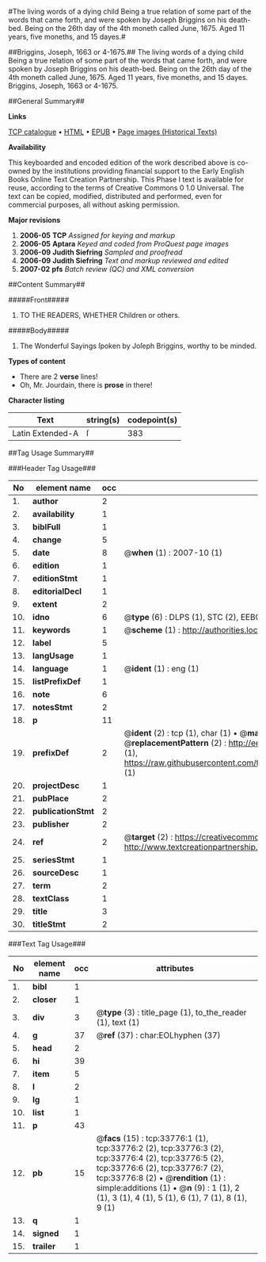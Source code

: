 #The living words of a dying child Being a true relation of some part of the words that came forth, and were spoken by Joseph Briggins on his death-bed. Being on the 26th day of the 4th moneth called June, 1675. Aged 11 years, five moneths, and 15 dayes.#

##Briggins, Joseph, 1663 or 4-1675.##
The living words of a dying child Being a true relation of some part of the words that came forth, and were spoken by Joseph Briggins on his death-bed. Being on the 26th day of the 4th moneth called June, 1675. Aged 11 years, five moneths, and 15 dayes.
Briggins, Joseph, 1663 or 4-1675.

##General Summary##

**Links**

[TCP catalogue](http://www.ota.ox.ac.uk/tcp/)  • 
[HTML](http://tei.it.ox.ac.uk/tcp/Texts-HTML/free/A29/A29490.html)  • 
[EPUB](http://tei.it.ox.ac.uk/tcp/Texts-EPUB/free/A29/A29490.epub) • 
[Page images (Historical Texts)](https://data.historicaltexts.jisc.ac.uk/view?pubId=eebo-99829339e&pageId=eebo-99829339e-33776-1)

**Availability**

This keyboarded and encoded edition of the
	       work described above is co-owned by the institutions
	       providing financial support to the Early English Books
	       Online Text Creation Partnership. This Phase I text is
	       available for reuse, according to the terms of Creative
	       Commons 0 1.0 Universal. The text can be copied,
	       modified, distributed and performed, even for
	       commercial purposes, all without asking permission.

**Major revisions**

1. __2006-05__ __TCP__ *Assigned for keying and markup*
1. __2006-05__ __Aptara__ *Keyed and coded from ProQuest page images*
1. __2006-09__ __Judith Siefring__ *Sampled and proofread*
1. __2006-09__ __Judith Siefring__ *Text and markup reviewed and edited*
1. __2007-02__ __pfs__ *Batch review (QC) and XML conversion*

##Content Summary##

#####Front#####

1. TO THE
READERS,
WHETHER
Children or others.

#####Body#####

1. The Wonderful Sayings
ſpoken by Joſeph Briggins,
worthy to be minded.

**Types of content**

  * There are 2 **verse** lines!
  * Oh, Mr. Jourdain, there is **prose** in there!

**Character listing**


|Text|string(s)|codepoint(s)|
|---|---|---|
|Latin Extended-A|ſ|383|

##Tag Usage Summary##

###Header Tag Usage###

|No|element name|occ|attributes|
|---|---|---|---|
|1.|__author__|2||
|2.|__availability__|1||
|3.|__biblFull__|1||
|4.|__change__|5||
|5.|__date__|8| @__when__ (1) : 2007-10 (1)|
|6.|__edition__|1||
|7.|__editionStmt__|1||
|8.|__editorialDecl__|1||
|9.|__extent__|2||
|10.|__idno__|6| @__type__ (6) : DLPS (1), STC (2), EEBO-CITATION (1), PROQUEST (1), VID (1)|
|11.|__keywords__|1| @__scheme__ (1) : http://authorities.loc.gov/ (1)|
|12.|__label__|5||
|13.|__langUsage__|1||
|14.|__language__|1| @__ident__ (1) : eng (1)|
|15.|__listPrefixDef__|1||
|16.|__note__|6||
|17.|__notesStmt__|2||
|18.|__p__|11||
|19.|__prefixDef__|2| @__ident__ (2) : tcp (1), char (1)  •  @__matchPattern__ (2) : ([0-9\-]+):([0-9IVX]+) (1), (.+) (1)  •  @__replacementPattern__ (2) : http://eebo.chadwyck.com/downloadtiff?vid=$1&page=$2 (1), https://raw.githubusercontent.com/textcreationpartnership/Texts/master/tcpchars.xml#$1 (1)|
|20.|__projectDesc__|1||
|21.|__pubPlace__|2||
|22.|__publicationStmt__|2||
|23.|__publisher__|2||
|24.|__ref__|2| @__target__ (2) : https://creativecommons.org/publicdomain/zero/1.0/ (1), http://www.textcreationpartnership.org/docs/. (1)|
|25.|__seriesStmt__|1||
|26.|__sourceDesc__|1||
|27.|__term__|2||
|28.|__textClass__|1||
|29.|__title__|3||
|30.|__titleStmt__|2||


###Text Tag Usage###

|No|element name|occ|attributes|
|---|---|---|---|
|1.|__bibl__|1||
|2.|__closer__|1||
|3.|__div__|3| @__type__ (3) : title_page (1), to_the_reader (1), text (1)|
|4.|__g__|37| @__ref__ (37) : char:EOLhyphen (37)|
|5.|__head__|2||
|6.|__hi__|39||
|7.|__item__|5||
|8.|__l__|2||
|9.|__lg__|1||
|10.|__list__|1||
|11.|__p__|43||
|12.|__pb__|15| @__facs__ (15) : tcp:33776:1 (1), tcp:33776:2 (2), tcp:33776:3 (2), tcp:33776:4 (2), tcp:33776:5 (2), tcp:33776:6 (2), tcp:33776:7 (2), tcp:33776:8 (2)  •  @__rendition__ (1) : simple:additions (1)  •  @__n__ (9) : 1 (1), 2 (1), 3 (1), 4 (1), 5 (1), 6 (1), 7 (1), 8 (1), 9 (1)|
|13.|__q__|1||
|14.|__signed__|1||
|15.|__trailer__|1||
